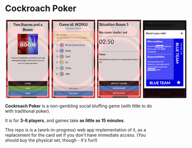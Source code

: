 # Cockroach Poker

<div style="display: flex; justify-content: space-around;">
  <img alt="Two Rooms and a Boom app - splash screen" src="./assets/splash-screen.png" width="150" />
  <img alt="Two Rooms and a Boom app - lobby" src="./assets/lobby.png" width="150" />
  <img alt="Two Rooms and a Boom app - room" src="./assets/room.png" width="150" />
  <img alt="Two Rooms and a Boom app - role" src="./assets/role.png" width="150" />
</div>

**Cockroach Poker** is a non-gambling social bluffing game (with little to do with traditional poker).

It is for **3-6 players**, and games take **as little as 15 minutes**.

This repo is is a (work-in-progress) web app implementation of it, as a replacement for the card set if you don't have immediate access. (You should buy the physical set, though - it's fun!)